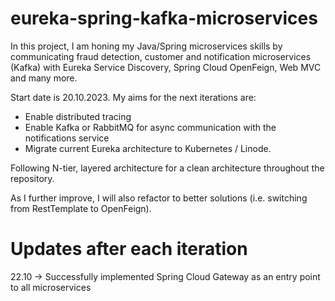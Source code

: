 # eureka-spring-kafka-microservices

In this project, I am honing my Java/Spring microservices skills by communicating fraud detection, customer and notification microservices (Kafka) with Eureka Service Discovery, Spring Cloud OpenFeign, Web MVC and many more. 

Start date is 20.10.2023. My aims for the next iterations are:

- Enable distributed tracing
- Enable Kafka or RabbitMQ for async communication with the notifications service
- Migrate current Eureka architecture to Kubernetes / Linode.

Following N-tier, layered architecture for a clean architecture throughout the repository.

As I further improve, I will also refactor to better solutions (i.e. switching from RestTemplate to OpenFeign). 


# Updates after each iteration

22.10 -> Successfully implemented Spring Cloud Gateway as an entry point to all microservices
